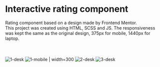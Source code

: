 # Interactive rating component

Rating component based on a design made by Frontend Mentor.  
This project was created using HTML, SCSS and JS. The responsiveness was kept the same as the original design, 375px for mobile, 1440px for laptop.
<br>
<br>
<br>
<br>
![1-desk](https://user-images.githubusercontent.com/107587774/215543803-5d66fb14-b0ac-486c-bfe2-d15be5102510.png) 
![1-mobile](https://user-images.githubusercontent.com/107587774/215543807-dbfbc81f-558f-42ac-bced-2c82b15e943e.png) | width=300
![2-desk](https://user-images.githubusercontent.com/107587774/215543811-05defee5-d7c7-46f5-b9fa-fa0194b3f670.png)
![3-desk](https://user-images.githubusercontent.com/107587774/215543813-74d2cab9-d68c-40d1-aefa-c8c1728724f1.png)
